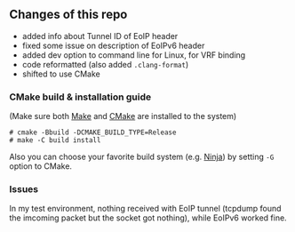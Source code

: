 Changes of this repo
--------------------

- added info about Tunnel ID of EoIP header
- fixed some issue on description of EoIPv6 header
- added dev option to command line for Linux, for VRF binding
- code reformatted (also added `.clang-format`)
- shifted to use CMake

### CMake build & installation guide

(Make sure both [Make](https://en.wikipedia.org/wiki/Make_(software)) and [CMake](https://cmake.org/) are installed to the system)

```
# cmake -Bbuild -DCMAKE_BUILD_TYPE=Release
# make -C build install
```

Also you can choose your favorite build system (e.g. [Ninja](https://ninja-build.org/)) by setting `-G` option to CMake.


### Issues

In my test environment, nothing received with EoIP tunnel (tcpdump found the imcoming packet but the socket got nothing), while EoIPv6 worked fine. 
